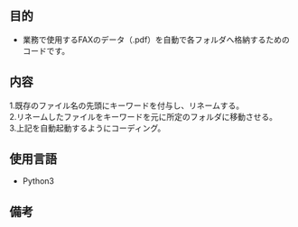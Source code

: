 ## 目的 
- 業務で使用するFAXのデータ（.pdf）を自動で各フォルダへ格納するためのコードです。

## 内容
  1.既存のファイル名の先頭にキーワードを付与し、リネームする。  
  2.リネームしたファイルをキーワードを元に所定のフォルダに移動させる。  
  3.上記を自動起動するようにコーディング。

## 使用言語  
- Python3 

## 備考
